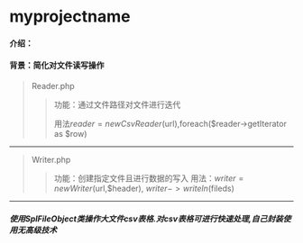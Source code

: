 # myprojectname

#### 介绍：
#### 背景：简化对文件读写操作
>Reader.php
>>  功能：通过文件路径对文件进行迭代
>>  
>>  用法$reader = new CsvReader($url),foreach($reader->getIterator as $row)
>
----
>Writer.php
>>  功能：创建指定文件且进行数据的写入
>>  用法：$writer = new Writer($url,$header), $writer->writeln($fileds)
----
##### 使用SplFileObject类操作大文件csv表格.对csv表格可进行快速处理,自己封装使用无高级技术
